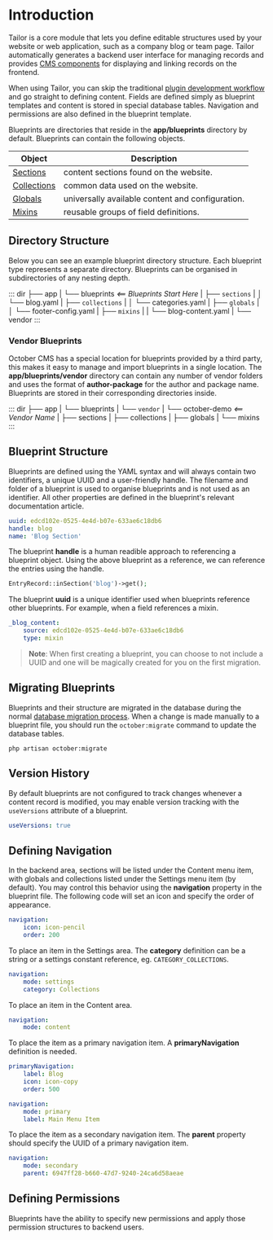 # Introduction

Tailor is a core module that lets you define editable structures used by your website or web application, such as a company blog or team page. Tailor automatically generates a backend user interface for managing records and provides [CMS components](../cms/components.md) for displaying and linking records on the frontend.

When using Tailor, you can skip the traditional [plugin development workflow](../plugin/registration.md) and go straight to defining content. Fields are defined simply as blueprint templates and content is stored in special database tables. Navigation and permissions are also defined in the blueprint template.

Blueprints are directories that reside in the **app/blueprints** directory by default. Blueprints can contain the following objects.

Object | Description
------------- | -------------
[Sections](../tailor/sections.md) | content sections found on the website.
[Collections](../tailor/collections.md) | common data used on the website.
[Globals](../tailor/globals.md) | universally available content and configuration.
[Mixins](../tailor/mixins.md) | reusable groups of field definitions.

## Directory Structure

Below you can see an example blueprint directory structure. Each blueprint type represents a separate directory. Blueprints can be organised in subdirectories of any nesting depth.

::: dir
├── app
|   └── blueprints  _<== Blueprints Start Here_
|       ├── `sections`
|       │   └── blog.yaml
|       ├── `collections`
|       │   └── categories.yaml
|       ├── `globals`
|       │   └── footer-config.yaml
|       ├── `mixins`
|       |   └── blog-content.yaml
|       └── vendor
:::

### Vendor Blueprints

October CMS has a special location for blueprints provided by a third party, this makes it easy to manage and import blueprints in a single location. The **app/blueprints/vendor** directory can contain any number of vendor folders and uses the format of **author-package** for the author and package name. Blueprints are stored in their corresponding directories inside.

::: dir
├── app
|   └── blueprints
|       └── `vendor`
|           └── october-demo _<== Vendor Name_
|               ├── sections
|               ├── collections
|               ├── globals
|               └── mixins
:::

## Blueprint Structure

Blueprints are defined using the YAML syntax and will always contain two identifiers, a unique UUID and a user-friendly handle. The filename and folder of a blueprint is used to organise blueprints and is not used as an identifier. All other properties are defined in the blueprint's relevant documentation article.

```yaml
uuid: edcd102e-0525-4e4d-b07e-633ae6c18db6
handle: blog
name: 'Blog Section'
```

The blueprint **handle** is a human readible approach to referencing a blueprint object. Using the above blueprint as a reference, we can reference the entries using the handle.

```php
EntryRecord::inSection('blog')->get();
```

The blueprint **uuid** is a unique identifier used when blueprints reference other blueprints. For example, when a field references a mixin.

```yaml
_blog_content:
    source: edcd102e-0525-4e4d-b07e-633ae6c18db6
    type: mixin
```

> **Note**: When first creating a blueprint, you can choose to not include a UUID and one will be magically created for you on the first migration.

## Migrating Blueprints

Blueprints and their structure are migrated in the database during the normal [database migration process](../console/commands.md#database-migration). When a change is made manually to a blueprint file, you should run the `october:migrate` command to update the database tables.

    php artisan october:migrate

## Version History

By default blueprints are not configured to track changes whenever a content record is modified, you may enable version tracking with the `useVersions` attribute of a blueprint.

```yaml
useVersions: true
```

## Defining Navigation

In the backend area, sections will be listed under the Content menu item, with globals and collections listed under the Settings menu item (by default). You may control this behavior using the **navigation** property in the blueprint file. The following code will set an icon and specify the order of appearance.

```yaml
navigation:
    icon: icon-pencil
    order: 200
```

To place an item in the Settings area. The **category** definition can be a string or a settings constant reference, eg. `CATEGORY_COLLECTIONS`.

```yaml
navigation:
    mode: settings
    category: Collections
```

To place an item in the Content area.

```yaml
navigation:
    mode: content
```

To place the item as a primary navigation item. A **primaryNavigation** definition is needed.

```yaml
primaryNavigation:
    label: Blog
    icon: icon-copy
    order: 500

navigation:
    mode: primary
    label: Main Menu Item
```

To place the item as a secondary navigation item. The **parent** property should specify the UUID of a primary navigation item.

```yaml
navigation:
    mode: secondary
    parent: 6947ff28-b660-47d7-9240-24ca6d58aeae
```

## Defining Permissions

Blueprints have the ability to specify new permissions and apply those permission structures to backend users.
